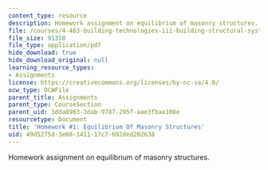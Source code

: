 ```yaml
---
content_type: resource
description: Homework assignment on equilibrium of masonry structures.
file: /courses/4-463-building-technologies-iii-building-structural-systems-ii-fall-2002/49d5275d3e60141117c7692ded202638_hw1.pdf
file_size: 91358
file_type: application/pdf
hide_download: true
hide_download_original: null
learning_resource_types:
- Assignments
license: https://creativecommons.org/licenses/by-nc-sa/4.0/
ocw_type: OCWFile
parent_title: Assignments
parent_type: CourseSection
parent_uid: 3dda8963-3dab-9787-295f-aae3fbaa108e
resourcetype: Document
title: 'Homework #1: Equilibrium Of Masonry Structures'
uid: 49d5275d-3e60-1411-17c7-692ded202638
---
```

Homework assignment on equilibrium of masonry structures.
